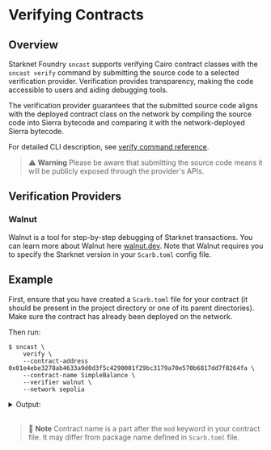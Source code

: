 # Verifying Contracts

## Overview

Starknet Foundry `sncast` supports verifying Cairo contract classes with the `sncast verify` command by submitting the source code to a selected verification provider. Verification provides transparency, making the code accessible to users and aiding debugging tools.

The verification provider guarantees that the submitted source code aligns with the deployed contract class on the network by compiling the source code into Sierra bytecode and comparing it with the network-deployed Sierra bytecode.

For detailed CLI description, see [verify command reference](../appendix/sncast/verify.md).

> ⚠️ **Warning**
> Please be aware that submitting the source code means it will be publicly exposed through the provider's APIs.

## Verification Providers

### Walnut

Walnut is a tool for step-by-step debugging of Starknet transactions. You can learn more about Walnut here [walnut.dev](https://walnut.dev). Note that Walnut requires you to specify the Starknet version in your `Scarb.toml` config file.

## Example

First, ensure that you have created a `Scarb.toml` file for your contract (it should be present in the project directory or one of its parent directories). Make sure the contract has already been deployed on the network.

Then run:

```shell
$ sncast \
    verify \
    --contract-address 0x01e4ebe3278ab4633a9d0d3f5c4290001f29bc3179a70e570b6817dd7f8264fa \
    --contract-name SimpleBalance \
    --verifier walnut \
    --network sepolia
```

<details>
<summary>Output:</summary>

```shell
You are about to submit the entire workspace's code to the third-party chosen verifier at walnut, and the code will be publicly available through walnut's APIs. Are you sure? (Y/n) Y

command: verify
message: Contract verification has started. You can check the verification status at the following link: https://api.walnut.dev/v1/verification/77f1d905-fdb4-4280-b7d6-57cd029d1259/status.
```
</details>
<br>

> 📝 **Note**
> Contract name is a part after the `mod` keyword in your contract file. It may differ from package name defined in `Scarb.toml` file.

